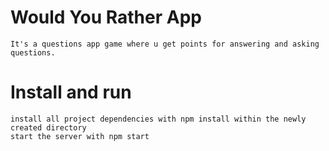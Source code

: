 # Would You Rather App
    It's a questions app game where u get points for answering and asking questions.
# Install and run   
    install all project dependencies with npm install within the newly created directory
    start the server with npm start
